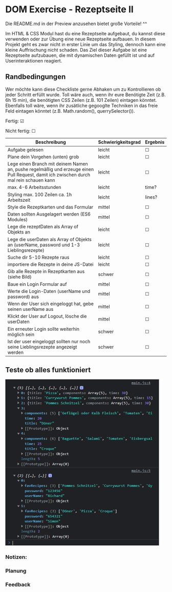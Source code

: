 # DOM Exercise - Rezeptseite II

Die README.md in der Preview anzusehen bietet große Vorteile! ^^

Im HTML & CSS Modul hast du eine Rezeptseite aufgebaut, du kannst diese verwenden oder zur Übung eine neue Rezeptseite aufbauen. In diesem Projekt geht es zwar nicht in erster Linie um das Styling, dennoch kann eine kleine Auffrischung nicht schaden. Das Ziel dieser Aufgabe ist eine Rezeptseite aufzubauen, die mit dynamischen Daten gefüllt ist und auf Userinteraktionen reagiert.

## Randbedingungen

Wer möchte kann diese Checkliste gerne Abhaken um zu Kontrollieren ob jeder Schritt erfüllt wurde. Toll wäre auch, wenn ihr eure Benötigte Zeit (z.B. 6h 15 min), die benötigten CSS Zeilen (z.B. 101 Zeilen) eintagen könntet. Ebenfalls toll wäre, wenn ihr zusätliche gegooglte Techniken in das freie Feld eintagen könntet (z.B. Math.random(), querrySelector()).

Fertig: &#9745;

Nicht fertig: &#9744;

| Beschreibung                                                                                                                           | Schwierigkeitsgrad | Ergebnis |
| -------------------------------------------------------------------------------------------------------------------------------------- | ------------------ | -------- |
| Aufgabe gelesen                                                                                                                        | leicht             | &#9744;  |
| Plane dein Vorgehen (unten) grob                                                                                                       | leicht             | &#9744;  |
| Lege einen Branch mit deinem Namen an, pushe regelmäßig und erzeuge einen Pull Request, damit ich zwischen durch mal rein schauen kann | leicht             | &#9744;  |
| max. 4-6 Arbeitsstunden                                                                                                                | leicht             | time?    |
| Styling max. 100 Zeilen ca. 1h Arbeitszeit                                                                                             | leicht             | lines?   |
| Style die Rezeptkarten und das Formular                                                                                                | mittel             | &#9744;  |
| Daten sollten Ausgelagert werden (ES6 Modules)                                                                                         | mittel             | &#9744;  |
| Lege die rezeptDaten als Array of Objekts an                                                                                           | leicht             | &#9744;  |
| Lege die userDaten als Array of Objekts an (userName, password und 1-3 Lieblingsrezepte)                                               | leicht             | &#9744;  |
| Suche dir 5-10 Rezepte raus                                                                                                            | leicht             | &#9744;  |
| importiere die Rezepte in deine JS-Datei                                                                                               | leicht             | &#9744;  |
| Gib alle Rezepte in Rezeptkarten aus (siehe Bild)                                                                                      | schwer             | &#9744;  |
| Baue ein Login Formular auf                                                                                                            | mittel             | &#9744;  |
| Werte die Login-Daten (userName und password) aus                                                                                      | mittel             | &#9744;  |
| Wenn der User sich eingeloggt hat, gebe seinen userName aus                                                                            | mittel             | &#9744;  |
| Klickt der User auf Logout, lösche die userDaten                                                                                       | mittel             | &#9744;  |
| Ein erneuter Login sollte weiterhin möglich sein                                                                                       | schwer             | &#9744;  |
| Ist der user eingeloggt sollten nur noch seine Lieblingsrezepte angezeigt werden                                                       | schwer             | &#9744;  |

## Teste ob alles funktioniert

<img src="./images/previewMD/testOutput.png"
     alt="Markdown Monster icon"
     style="width: 30rem" />

### Notizen:

### Planung

### Feedback
